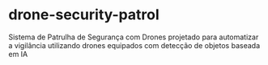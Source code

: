 # drone-security-patrol
Sistema de Patrulha de Segurança com Drones projetado para automatizar a vigilância utilizando drones equipados com detecção de objetos baseada em IA
